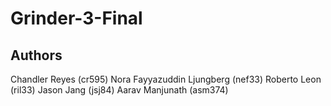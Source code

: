 # Grinder-3-Final

## Authors

Chandler Reyes (cr595)
Nora Fayyazuddin Ljungberg (nef33)
Roberto Leon (ril33)
Jason Jang (jsj84)
Aarav Manjunath (asm374)